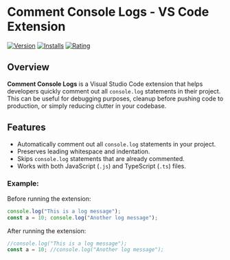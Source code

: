 # Comment Console Logs - VS Code Extension

[![Version](https://i.ibb.co/F7VKtRq/logos-7531804-1.png)](https://marketplace.visualstudio.com/items?itemName=sallbro.comment-console-log&ssr=false#version-history)
[![Installs](https://i.ibb.co/F7VKtRq/logos-7531804-1.png)](https://marketplace.visualstudio.com/items?itemName=sallbro.comment-console-log)
[![Rating](https://i.ibb.co/F7VKtRq/logos-7531804-1.png)](https://marketplace.visualstudio.com/items?itemName=sallbro.comment-console-log&ssr=false#review-details)

## Overview

**Comment Console Logs** is a Visual Studio Code extension that helps developers quickly comment out all `console.log` statements in their project. This can be useful for debugging purposes, cleanup before pushing code to production, or simply reducing clutter in your codebase.

## Features

- Automatically comment out all `console.log` statements in your project.
- Preserves leading whitespace and indentation.
- Skips `console.log` statements that are already commented.
- Works with both JavaScript (`.js`) and TypeScript (`.ts`) files.

### Example:

Before running the extension:

```typescript
console.log("This is a log message");
const a = 10; console.log("Another log message");
```

After running the extension:

```typescript
//console.log("This is a log message");
const a = 10; //console.log("Another log message");
```
